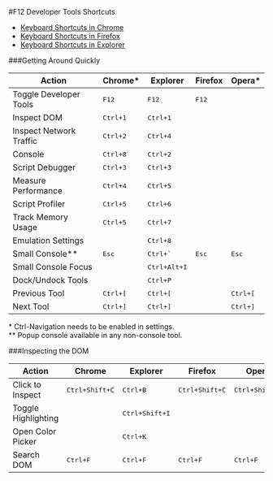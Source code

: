 #F12 Developer Tools Shortcuts

* [Keyboard Shortcuts in Chrome](https://developer.chrome.com/devtools/docs/shortcuts)
* [Keyboard Shortcuts in Firefox](https://developer.mozilla.org/en-US/docs/Tools/Keyboard_shortcuts)
* [Keyboard Shortcuts in Explorer](http://msdn.microsoft.com/en-us/library/ie/dn322041(v=vs.85).aspx)

###Getting Around Quickly

| Action                  | Chrome*           | Explorer              | Firefox        | Opera*         |
|-------------------------|-------------------|-----------------------|----------------|----------------|
| Toggle Developer Tools  | <kbd>F12</kbd>    | <kbd>F12</kbd>        | <kbd>F12</kbd> |
| Inspect DOM             | <kbd>Ctrl+1</kbd> | <kbd>Ctrl+1</kbd>     |
| Inspect Network Traffic | <kbd>Ctrl+2</kbd> | <kbd>Ctrl+4</kbd>     |
| Console                 | <kbd>Ctrl+8</kbd> | <kbd>Ctrl+2</kbd>     |
| Script Debugger         | <kbd>Ctrl+3</kbd> | <kbd>Ctrl+3</kbd>     |
| Measure Performance     | <kbd>Ctrl+4</kbd> | <kbd>Ctrl+5</kbd>     |
| Script Profiler         | <kbd>Ctrl+5</kbd> | <kbd>Ctrl+6</kbd>     |
| Track Memory Usage      | <kbd>Ctrl+5</kbd> | <kbd>Ctrl+7</kbd>     |
| Emulation Settings      |                   | <kbd>Ctrl+8</kbd>     |
| Small Console**         | <kbd>Esc</kbd>    | <kbd>Ctrl+`</kbd>     | <kbd>Esc</kbd> | <kbd>Esc</kbd> |
| Small Console Focus     |                   | <kbd>Ctrl+Alt+I</kbd>
| Dock/Undock Tools       |                   | <kbd>Ctrl+P</kbd>
| Previous Tool           | <kbd>Ctrl+[</kbd> | <kbd>Ctrl+[</kbd>     |                | <kbd>Ctrl+[</kbd>
| Next Tool               | <kbd>Ctrl+]</kbd> | <kbd>Ctrl+]</kbd>     |                | <kbd>Ctrl+]</kbd>

\* Ctrl-Navigation needs to be enabled in settings.<br>
\** Popup console available in any non-console tool.

###Inspecting the DOM

| Action              | Chrome                  | Explorer                | Firefox                 | Opera                   |
|---------------------|-------------------------|-------------------------|-------------------------|-------------------------|
| Click to Inspect    | <kbd>Ctrl+Shift+C</kbd> | <kbd>Ctrl+B</kbd>       | <kbd>Ctrl+Shift+C</kbd> | <kbd>Ctrl+Shift+C</kbd> |
| Toggle Highlighting |                         | <kbd>Ctrl+Shift+I</kbd>
| Open Color Picker   |                         | <kbd>Ctrl+K</kbd>
| Search DOM          | <kbd>Ctrl+F</kbd>       | <kbd>Ctrl+F</kbd>       | <kbd>Ctrl+F</kbd>       | <kbd>Ctrl+F</kbd>
